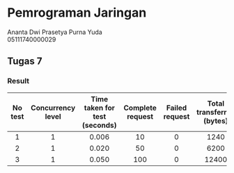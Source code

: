 # Pemrograman Jaringan

Ananta Dwi Prasetya Purna Yuda  
05111740000029

## Tugas 7

### Result

No test|Concurrency level|Time taken for test (seconds)|Complete request|Failed request|Total transferred (bytes)|Request per second|Time per request (ms)|Transfer rate (KBps)
:---:|:---:|:---:|:---:|:---:|:---:|:---:|:---:|:---:
1|1|0.006|10|0|1240|1792.44|0.558|217.05
2|1|0.020|50|0|6200|2518.64|0.397|304.99
3|1|0.050|100|0|12400|1999.92|0.500|242.18
